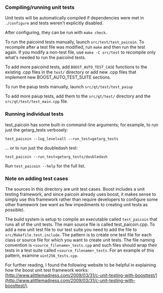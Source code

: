### Compiling/running unit tests

Unit tests will be automatically compiled if dependencies were met in `./configure`
and tests weren't explicitly disabled.

After configuring, they can be run with `make check`.

To run the paicoind tests manually, launch `src/test/test_paicoin`. To recompile
after a test file was modified, run `make` and then run the test again. If you
modify a non-test file, use `make -C src/test` to recompile only what's needed
to run the paicoind tests.

To add more paicoind tests, add `BOOST_AUTO_TEST_CASE` functions to the existing
.cpp files in the `test/` directory or add new .cpp files that
implement new BOOST_AUTO_TEST_SUITE sections.

To run the paiup tests manually, launch `src/qt/test/test_paiup`

To add more paiup tests, add them to the `src/qt/test/` directory and
the `src/qt/test/test_main.cpp` file.

### Running individual tests

test_paicoin has some built-in command-line arguments; for
example, to run just the getarg_tests verbosely:

    test_paicoin --log_level=all --run_test=getarg_tests

... or to run just the doubledash test:

    test_paicoin --run_test=getarg_tests/doubledash

Run `test_paicoin --help` for the full list.

### Note on adding test cases

The sources in this directory are unit test cases.  Boost includes a
unit testing framework, and since paicoin already uses boost, it makes
sense to simply use this framework rather than require developers to
configure some other framework (we want as few impediments to creating
unit tests as possible).

The build system is setup to compile an executable called `test_paicoin`
that runs all of the unit tests.  The main source file is called
test_paicoin.cpp. To add a new unit test file to our test suite you need 
to add the file to `src/Makefile.test.include`. The pattern is to create 
one test file for each class or source file for which you want to create 
unit tests.  The file naming convention is `<source_filename>_tests.cpp` 
and such files should wrap their tests in a test suite 
called `<source_filename>_tests`. For an example of this pattern, 
examine `uint256_tests.cpp`.

For further reading, I found the following website to be helpful in
explaining how the boost unit test framework works:
[http://www.alittlemadness.com/2009/03/31/c-unit-testing-with-boosttest/](http://www.alittlemadness.com/2009/03/31/c-unit-testing-with-boosttest/).
